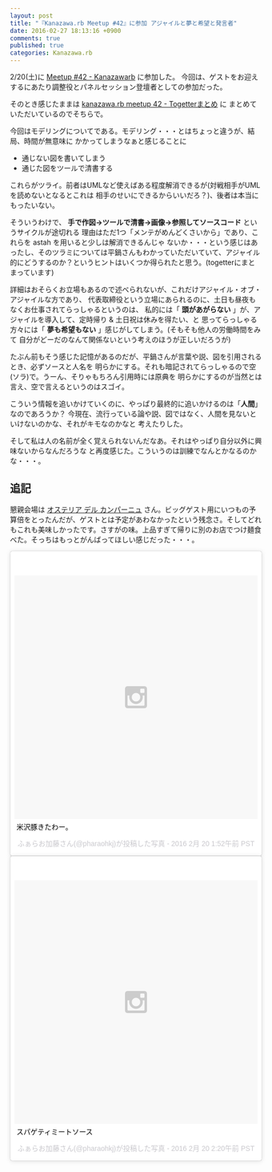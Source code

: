 ```yaml
---
layout: post
title: "『Kanazawa.rb Meetup #42』に参加 アジャイルと夢と希望と発言者"
date: 2016-02-27 18:13:16 +0900
comments: true
published: true
categories: Kanazawa.rb
---
```


2/20(土)に [Meetup #42 - Kanazawarb](http://kzrb.org/meetup/42/) に参加した。
今回は、ゲストをお迎えするにあたり調整役とパネルセッション登壇者としての参加だった。

そのとき感じたままは [kanazawa.rb meetup 42 - Togetterまとめ](http://togetter.com/li/941037) に
まとめていただいているのでそちらで。

今回はモデリングについてである。モデリング・・・とはちょっと違うが、結局、時間が無意味に
かかってしまうなぁと感じることに

- 通じない図を書いてしまう
- 通じた図をツールで清書する

これらがツライ。前者はUMLなど使えばある程度解消できるが(対戦相手がUMLを読めないとなるとこれは
相手のせいにできるからいいだろ？)、後者は本当にもったいない。

そういうわけで、 **手で作図→ツールで清書→画像→参照してソースコード** というサイクルが途切れる
理由はただ1つ「メンテがめんどくさいから」であり、これらを astah を用いると少しは解消できるんじゃ
ないか・・・という感じはあったし、そのツラミについては平鍋さんもわかっていただいていて、アジャイル
的にどうするのか？というヒントはいくつか得られたと思う。(togetterにまとまっています)

詳細はおそらくお立場もあるので述べられないが、これだけアジャイル・オブ・アジャイルな方であり、
代表取締役という立場にあられるのに、土日も昼夜もなくお仕事されてらっしゃるというのは、
私的には「 **頭があがらない** 」が、アジャイルを導入して、定時帰り & 土日祝は休みを得たい、と
思ってらっしゃる方々には「 **夢も希望もない** 」感じがしてしまう。(そもそも他人の労働時間をみて
自分がどーだのなんて関係ないという考えのほうが正しいだろうが)

たぶん前もそう感じた記憶があるのだが、平鍋さんが言葉や説、図を引用されるとき、必ずソースと人名を
明らかにする。それも暗記されてらっしゃるので空(ソラ)で。うーん、そりゃもちろん引用時には原典を
明らかにするのが当然とは言え、空で言えるというのはスゴイ。

こういう情報を追いかけていくのに、やっぱり最終的に追いかけるのは「**人間**」なのであろうか？
今現在、流行っている論や説、図ではなく、人間を見ないといけないのかな、それがキモなのかなと
考えたりした。

そして私は人の名前が全く覚えられないんだなあ。それはやっぱり自分以外に興味ないからなんだろうな
と再度感じた。こういうのは訓練でなんとかなるのかな・・・。

## 追記

懇親会場は [オステリア デル カンパーニュ](http://www.campagne.jp/osteria/index.html) さん。ビッグゲスト用にいつもの予算倍をとったんだが、ゲストとは予定があわなかったという残念さ。そしてどれもこれも美味しかったです。さすがの味。上品すぎて帰りに別のお店でつけ麺食べた。そっちはもっとがんばってほしい感じだった・・・。

<blockquote class="instagram-media" data-instgrm-captioned data-instgrm-version="6" style=" background:#FFF; border:0; border-radius:3px; box-shadow:0 0 1px 0 rgba(0,0,0,0.5),0 1px 10px 0 rgba(0,0,0,0.15); margin: 1px; max-width:658px; padding:0; width:99.375%; width:-webkit-calc(100% - 2px); width:calc(100% - 2px);"><div style="padding:8px;"> <div style=" background:#F8F8F8; line-height:0; margin-top:40px; padding:50.0% 0; text-align:center; width:100%;"> <div style=" background:url(data:image/png;base64,iVBORw0KGgoAAAANSUhEUgAAACwAAAAsCAMAAAApWqozAAAAGFBMVEUiIiI9PT0eHh4gIB4hIBkcHBwcHBwcHBydr+JQAAAACHRSTlMABA4YHyQsM5jtaMwAAADfSURBVDjL7ZVBEgMhCAQBAf//42xcNbpAqakcM0ftUmFAAIBE81IqBJdS3lS6zs3bIpB9WED3YYXFPmHRfT8sgyrCP1x8uEUxLMzNWElFOYCV6mHWWwMzdPEKHlhLw7NWJqkHc4uIZphavDzA2JPzUDsBZziNae2S6owH8xPmX8G7zzgKEOPUoYHvGz1TBCxMkd3kwNVbU0gKHkx+iZILf77IofhrY1nYFnB/lQPb79drWOyJVa/DAvg9B/rLB4cC+Nqgdz/TvBbBnr6GBReqn/nRmDgaQEej7WhonozjF+Y2I/fZou/qAAAAAElFTkSuQmCC); display:block; height:44px; margin:0 auto -44px; position:relative; top:-22px; width:44px;"></div></div> <p style=" margin:8px 0 0 0; padding:0 4px;"> <a href="https://www.instagram.com/p/BCAPN-6kz3F/" style=" color:#000; font-family:Arial,sans-serif; font-size:14px; font-style:normal; font-weight:normal; line-height:17px; text-decoration:none; word-wrap:break-word;" target="_blank">米沢豚きたわー。</a></p> <p style=" color:#c9c8cd; font-family:Arial,sans-serif; font-size:14px; line-height:17px; margin-bottom:0; margin-top:8px; overflow:hidden; padding:8px 0 7px; text-align:center; text-overflow:ellipsis; white-space:nowrap;">ふぁらお加藤さん(@pharaohkj)が投稿した写真 - <time style=" font-family:Arial,sans-serif; font-size:14px; line-height:17px;" datetime="2016-02-20T09:52:01+00:00">2016 2月 20 1:52午前 PST</time></p></div></blockquote> <script async defer src="//platform.instagram.com/en_US/embeds.js"></script>

<blockquote class="instagram-media" data-instgrm-captioned data-instgrm-version="6" style=" background:#FFF; border:0; border-radius:3px; box-shadow:0 0 1px 0 rgba(0,0,0,0.5),0 1px 10px 0 rgba(0,0,0,0.15); margin: 1px; max-width:658px; padding:0; width:99.375%; width:-webkit-calc(100% - 2px); width:calc(100% - 2px);"><div style="padding:8px;"> <div style=" background:#F8F8F8; line-height:0; margin-top:40px; padding:50.0% 0; text-align:center; width:100%;"> <div style=" background:url(data:image/png;base64,iVBORw0KGgoAAAANSUhEUgAAACwAAAAsCAMAAAApWqozAAAAGFBMVEUiIiI9PT0eHh4gIB4hIBkcHBwcHBwcHBydr+JQAAAACHRSTlMABA4YHyQsM5jtaMwAAADfSURBVDjL7ZVBEgMhCAQBAf//42xcNbpAqakcM0ftUmFAAIBE81IqBJdS3lS6zs3bIpB9WED3YYXFPmHRfT8sgyrCP1x8uEUxLMzNWElFOYCV6mHWWwMzdPEKHlhLw7NWJqkHc4uIZphavDzA2JPzUDsBZziNae2S6owH8xPmX8G7zzgKEOPUoYHvGz1TBCxMkd3kwNVbU0gKHkx+iZILf77IofhrY1nYFnB/lQPb79drWOyJVa/DAvg9B/rLB4cC+Nqgdz/TvBbBnr6GBReqn/nRmDgaQEej7WhonozjF+Y2I/fZou/qAAAAAElFTkSuQmCC); display:block; height:44px; margin:0 auto -44px; position:relative; top:-22px; width:44px;"></div></div> <p style=" margin:8px 0 0 0; padding:0 4px;"> <a href="https://www.instagram.com/p/BCAScP5kz8G/" style=" color:#000; font-family:Arial,sans-serif; font-size:14px; font-style:normal; font-weight:normal; line-height:17px; text-decoration:none; word-wrap:break-word;" target="_blank">スパゲティミートソース</a></p> <p style=" color:#c9c8cd; font-family:Arial,sans-serif; font-size:14px; line-height:17px; margin-bottom:0; margin-top:8px; overflow:hidden; padding:8px 0 7px; text-align:center; text-overflow:ellipsis; white-space:nowrap;">ふぁらお加藤さん(@pharaohkj)が投稿した写真 - <time style=" font-family:Arial,sans-serif; font-size:14px; line-height:17px;" datetime="2016-02-20T10:20:11+00:00">2016 2月 20 2:20午前 PST</time></p></div></blockquote> <script async defer src="//platform.instagram.com/en_US/embeds.js"></script>
